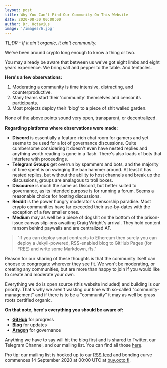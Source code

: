 ```yaml
---
layout: post
title: Why You Can't Find Our Community On This Website
date: 2020-08-30 00:00:00
author: Dr. Octavius
image: '/images/6.jpg'
---
```


*TL;DR - If it ain't organic, it ain't community.*

We've been around crypto long enough to know a thing or two. 

You may already be aware that between us we've got eight limbs and eight years experience. We bring salt and pepper to the table. And tentacles. 

**Here's a few observations:**

1. Moderating a community is time intensive, distracting, and counterproductive. 
2. Many teams start their 'community' themselves and censor its participants.
3. Most projects deploy their 'blog' to a piece of shit walled garden.

None of the above points sound very open, transparent, or decentralized. 

**Regarding platforms where observations were made:**

* **Discord** is essentially a feature-rich chat room for gamers and yet seems to be used for a lot of governance discussions. Quite cumbersome considering it doesn't even have nested replies and anything worth reading is gone in a flash. There's also loads of bots that interfere with proceedings. 
* **Telegram Groups** get overrun by spammers and bots, and the majority of time spent is on swinging the ban hammer around. At least it has nested replies, but without the ability to host channels and break up the discussions, groups are analagous to troll boxes.
* **Discourse** is much the same as Discord, but better suited to governance, as its intended purpose is for running a forum. Seems a reasonable choice for hosting discussions.
* **Reddit** is the power hungry moderator's censorship paradise. Most crypto communities have far exceeded their use-by-dates with the exception of a few smaller ones.
* **Medium** may as well be a piece of dogshit on the bottom of the prison-issue canvas slip-ons awaiting Craig Wright's arrival. They hold content ransom behind paywalls and are centralized AF.

> "If you can deploy smart contracts to Ethereum then surely you can deploy a Jekyll-powered, RSS-enabled blog to GitHub Pages (for FREE) and write some Markdown, ffs."

Reason for our sharing of these thoughts is that the community itself can choose to congregate wherever they see fit. We won't be moderating, or creating any communities, but are more than happy to join if you would like to create and moderate your own. 

Everything we do is open source (this website included) and building is our priority. That's why we aren't wasting our time with so-called "community-management" and if there is to be a "community" it may as well be grass roots certified organic.

**On that note, here's everything you should be aware of:**

* [**GitHub**](https://github.com/octofi) for progress
* [**Blog**](/blog/) for updates
* [**Aragon**](https://dao.octo.fi) for governance

Anything we have to say will hit the blog first and is shared to Twitter, our Telegram Channel, and our mailing list. You can find all those [here](#get-updates).

Pro tip: our mailing list is hooked up to our [RSS feed](https://octo.fi/feed.xml) and bonding curve commences 14 September 2020 at 00:00 UTC at [buy.octo.fi](https://buy.octo.fi). 
